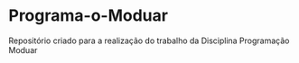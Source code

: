 Programa-o-Moduar
=================

Repositório criado para a realização do trabalho da Disciplina Programação Moduar
